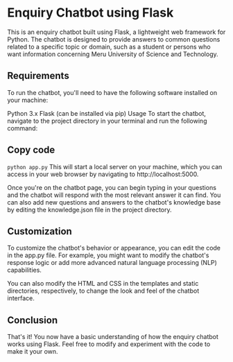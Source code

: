 # Enquiry Chatbot using Flask
This is an enquiry chatbot built using Flask, a lightweight web framework for Python. The chatbot is designed to provide answers to common questions related to a specific topic or domain, such as a student or persons who want information concerning Meru University of Science and Technology.

## Requirements
To run the chatbot, you'll need to have the following software installed on your machine:

Python 3.x
Flask (can be installed via pip)
Usage
To start the chatbot, navigate to the project directory in your terminal and run the following command:

## Copy code
`python app.py`
This will start a local server on your machine, which you can access in your web browser by navigating to http://localhost:5000.

Once you're on the chatbot page, you can begin typing in your questions and the chatbot will respond with the most relevant answer it can find. You can also add new questions and answers to the chatbot's knowledge base by editing the knowledge.json file in the project directory.

## Customization
To customize the chatbot's behavior or appearance, you can edit the code in the app.py file. For example, you might want to modify the chatbot's response logic or add more advanced natural language processing (NLP) capabilities.

You can also modify the HTML and CSS in the templates and static directories, respectively, to change the look and feel of the chatbot interface.

## Conclusion
That's it! You now have a basic understanding of how the enquiry chatbot works using Flask. Feel free to modify and experiment with the code to make it your own.
